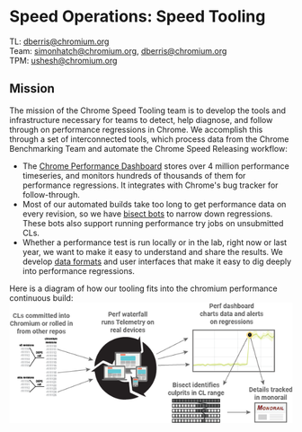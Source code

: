 # Speed Operations: Speed Tooling

TL: dberris@chromium.org<br>
Team: simonhatch@chromium.org, dberris@chromium.org<br>
TPM: ushesh@chromium.org<br>

## Mission
The mission of the Chrome Speed Tooling team is to develop the tools and
infrastructure necessary for teams to detect, help diagnose, and follow through
on performance regressions in Chrome. We accomplish this through a set of
interconnected tools, which process data from the Chrome Benchmarking Team and
automate the Chrome Speed Releasing workflow:

  * The [Chrome Performance Dashboard](https://chromeperf.appspot.com) stores
    over 4 million performance timeseries, and monitors hundreds of thousands
    of them for performance regressions. It integrates with Chrome's bug
    tracker for follow-through.
  * Most of our automated builds take too long to get performance data on every
    revision, so we have [bisect bots](bisects.md) to narrow down regressions.
    These bots also support running performance try jobs on unsubmitted CLs.
  * Whether a performance test is run locally or in the lab, right now or last
    year, we want to make it easy to understand and share the results. We
    develop [data formats](https://github.com/catapult-project/catapult/blob/master/docs/histogram-set-json-format.md)
    and user interfaces that make it easy to dig deeply into performance
    regressions.

Here is a diagram of how our tooling fits into the chromium performance
continuous build:
![Speed Continuous Build](images/speed_operations.png)
